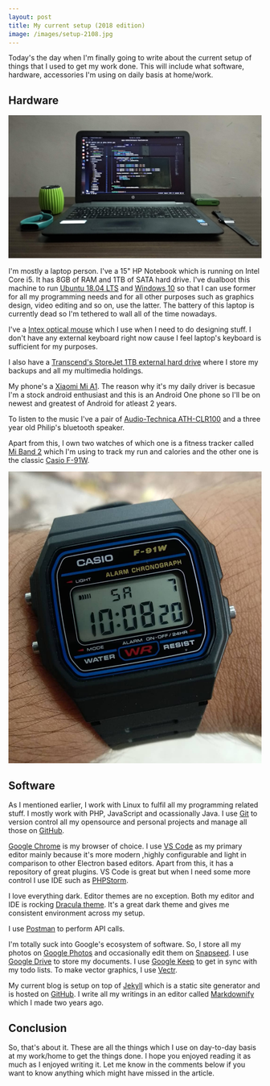 ```yaml
---
layout: post
title: My current setup (2018 edition)
image: /images/setup-2108.jpg
---
```


Today's the day when I'm finally going to write about the current setup of things that I used to get my work done. This will include what software, hardware, accessories I'm using on daily basis at home/work. 

## Hardware

![](/images/setup-2108.jpg)

I'm mostly a laptop person. I've a 15" HP Notebook which is running on Intel Core i5. It has 8GB of RAM and 1TB of SATA hard drive. I've dualboot this machine to run [Ubuntu 18.04 LTS](http://releases.ubuntu.com/18.04/) and [Windows 10](https://en.wikipedia.org/wiki/Windows_10) so that I can use former for all my programming needs and for all other purposes such as graphics design, video editing and so on, use the latter. The battery of this laptop is currently dead so I'm tethered to wall all of the time nowadays. 

I've a [Intex optical mouse](https://www.amazon.in/Intex-Magic-USB-Optical-Mouse/dp/B01GV3M40S) which I use when I need to do designing stuff. I don't have any external keyboard right now cause I feel laptop's keyboard is sufficient for my purposes. 

I also have a [Transcend's StoreJet 1TB external hard drive](https://www.amazon.in/Transcend-StoreJet-2-5-inch-Portable-External/dp/B005MNGQ6C) where I store my backups and all my multimedia holdings. 

My phone's a [Xiaomi Mi A1](https://en.wikipedia.org/wiki/Xiaomi_Mi_A1). The reason why it's my daily driver is becasue I'm a stock android enthusiast and this is an Android One phone so I'll be on newest and greatest of Android for atleast 2 years.

To listen to the music I've a pair of [Audio-Technica ATH-CLR100](https://www.audio-technica.com/cms/headphones/a0a8895f03d70c11/index.html) and a three year old Philip's bluetooth speaker.

Apart from this, I own two watches of which one is a fitness tracker called [Mi Band 2](https://www.mi.com/global/miband2/) which I'm using to track my run and calories and the other one is the classic [Casio F-91W](https://en.wikipedia.org/wiki/Casio_F-91W).

![](/images/casio-f91w.jpg)

## Software

As I mentioned earlier, I work with Linux to fulfil all my programming related stuff. I mostly work with PHP, JavaScript and ocassionally Java. I use [Git](https://git-scm.com/) to version control all my opensource and personal projects and manage all those on [GitHub](https://github.com/amitmerchant1990). 

[Google Chrome](https://www.google.com/chrome/) is my browser of choice. I use [VS Code](https://code.visualstudio.com/) as my primary editor mainly because it's more modern ,highly configurable and light in comparison to other Electron based editors. Apart from this, it has a repository of great plugins. VS Code is great but when I need some more control I use IDE such as [PHPStorm](https://www.jetbrains.com/phpstorm/).

I love everything dark. Editor themes are no exception. Both my editor and IDE is rocking [Dracula theme](https://draculatheme.com/). It's a great dark theme and gives me consistent environment across my setup.

I use [Postman](https://www.getpostman.com/) to perform API calls.

I'm totally suck into Google's ecosystem of software. So, I store all my photos on [Google Photos](https://photos.google.com) and occasionally edit them on [Snapseed](https://play.google.com/store/apps/details?id=com.niksoftware.snapseed&hl=en_IN). I use [Google Drive](https://drive.google.com) to store my documents. I use [Google Keep](https://keep.google.com) to get in sync with my todo lists. To make vector graphics, I use [Vectr](https://vectr.com/).

My current blog is setup on top of [Jekyll](https://jekyllrb.com/) which is a static site generator and is hosted on [GitHub](https://github.com/amitmerchant1990/amitmerchant1990.github.io). I write all my writings in an editor called [Markdownify](https://markdownify.js.org/) which I made two years ago.

## Conclusion

So, that's about it. These are all the things which I use on day-to-day basis at my work/home to get the things done. I hope you enjoyed reading it as much as I enjoyed writing it. Let me know in the comments below if you want to know anything which might have missed in the article.
